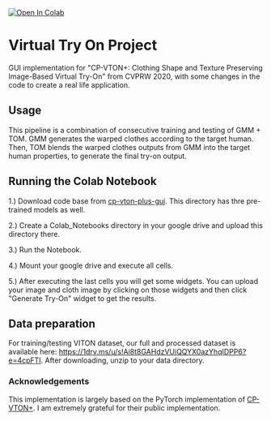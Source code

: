 [![Open In Colab](https://colab.research.google.com/assets/colab-badge.svg)](https://colab.research.google.com/drive/1HePmfbqD-MUb8jtpUZ9NFssodpgSJcy8?usp=sharing)



# Virtual Try On Project
GUI implementation for "CP-VTON+: Clothing Shape and Texture Preserving Image-Based Virtual Try-On" from CVPRW 2020, with some changes in the code to create a real life application.

	
## Usage
This pipeline is a combination of consecutive training and testing of GMM + TOM. GMM generates the warped clothes according to the target human. Then, TOM blends the warped clothes outputs from GMM into the target human properties, to generate the final try-on output.

## Running the Colab Notebook

1.) Download code base from [cp-vton-plus-gui](https://drive.google.com/drive/folders/1FbS8tMAJaq8mZeRLpe-x12rfgG6XDKz7?usp=sharing). This directory has thre pre-trained models 
as well.

2.) Create a Colab_Notebooks directory in your google drive and upload this directory there.

3.) Run the Notebook.

4.) Mount your google drive and execute all cells.

5.) After executing the last cells you will get some widgets. You can upload your image and cloth image by clicking on those widgets and then click "Generate Try-On" widget
    to get the results.
    
## Data preparation
For training/testing VITON dataset, our full and processed dataset is available here: https://1drv.ms/u/s!Ai8t8GAHdzVUiQQYX0azYhqIDPP6?e=4cpFTI. After downloading, unzip to your data directory.


### Acknowledgements
This implementation is largely based on the PyTorch implementation of [CP-VTON+](https://github.com/minar09/cp-vton-plus). I am extremely grateful for their public implementation.
